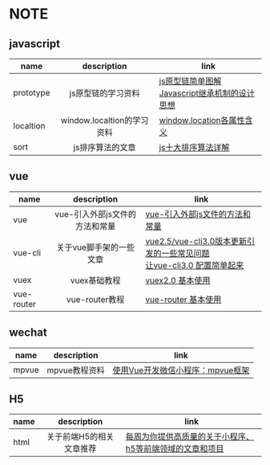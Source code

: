 # NOTE
## javascript
name|description|link
--|:--:|--
prototype|js原型链的学习资料|[js原型链简单图解](https://www.cnblogs.com/libin-1/p/5820550.html)<br>[Javascript继承机制的设计思想](http://www.ruanyifeng.com/blog/2011/06/designing_ideas_of_inheritance_mechanism_in_javascript.html)
localtion|window.localtion的学习资料|[window.location各属性含义](https://www.cnblogs.com/AiMuzi/p/6652825.html)
sort|js排序算法的文章|[js十大排序算法详解](https://www.cnblogs.com/liyongshuai/p/7197962.html)

## vue
name|description|link
--|:--:|--
vue|vue-引入外部js文件的方法和常量|[vue-引入外部js文件的方法和常量](https://blog.csdn.net/lsy__lsy/article/details/80132966)
vue-cli|关于vue脚手架的一些文章|[vue2.5/vue-cli3.0版本更新引发的一些常见问题](https://segmentfault.com/a/1190000014219426?utm_source=channel-hottest)<br> [让vue-cli3.0 配置简单起来](https://juejin.im/post/5bd02f98e51d457a944b634f)
vuex|vuex基础教程|[vuex2.0 基本使用](https://www.cnblogs.com/SamWeb/p/6527240.html)
vue-router|vue-router教程|[vue-router 基本使用](https://www.cnblogs.com/SamWeb/p/6610733.html)

## wechat
name|description|link
--|:--:|--
mpvue|mpvue教程资料|[使用Vue开发微信小程序：mpvue框架](https://www.jianshu.com/p/8f779950bfd9)

## H5
name|description|link
--|:--:|--
html|关于前端H5的相关文章推荐|[每周为你提供高质量的关于小程序、h5等前端领域的文章和项目](https://github.com/Tnfe/TNFE-Weekly)
